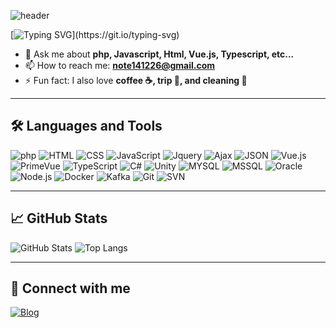 ![header](https://capsule-render.vercel.app/api?type=shark&color=ece700&height=200&text=bigstarGOLD's+GitHub!&animation=fadeIn&fontSize=80&fontAlignY=35)



[![Typing SVG](https://readme-typing-svg.demolab.com?font=Noto+Sans+KR&size=30&duration=3000&pause=1000&color=76F700&background=FFFFFF00&multiline=true&width=635&height=100&lines=%EB%AC%BC%EC%9D%8C%ED%91%9C(%3F)%EB%A1%9C+%EC%8B%9C%EC%9E%91%ED%95%B4;%EB%A7%88%EC%B9%A8%ED%91%9C(.)%EB%A5%BC+%EC%B0%8D%EB%8A%94+%EA%B0%9C%EB%B0%9C%EC%9E%90%EA%B0%80+%EB%90%98%EA%B3%A0+%EC%8B%B6%EC%8A%B5%EB%8B%88%EB%8B%A4.)](https://git.io/typing-svg)



- 💬 Ask me about **php, Javascript, Html, Vue.js, Typescript, etc...**
- 📫 How to reach me: **note141226@gmail.com**
- ⚡ Fun fact: I also love **coffee ☕, trip 🛫, and cleaning 🧹**

---

## 🛠️ Languages and Tools

![php](https://img.shields.io/badge/-php-333333?style=flat&logo=php)
![HTML](https://img.shields.io/badge/-HTML-333333?style=flat&logo=html)
![CSS](https://img.shields.io/badge/-CSS-333333?style=flat&logo=css)
![JavaScript](https://img.shields.io/badge/-JavaScript-333333?style=flat&logo=javascript)
![Jquery](https://img.shields.io/badge/-Jquery-333333?style=flat&logo=jquery)
![Ajax](https://img.shields.io/badge/-Ajax-333333?style=flat&logo=ajax)
![JSON](https://img.shields.io/badge/-JSON-333333?style=flat&logo=json)
![Vue.js](https://img.shields.io/badge/-Vue.js-333333?style=flat&logo=vue.js)
![PrimeVue](https://img.shields.io/badge/-PrimeVue-333333?style=flat&logo=primevue)
![TypeScript](https://img.shields.io/badge/-TypeScript-333333?style=flat&logo=typeScript)
![C#](https://img.shields.io/badge/-Csharp-333333?style=flat&logo=c#)
![Unity](https://img.shields.io/badge/-Unity-333333?style=flat&logo=unity)
![MYSQL](https://img.shields.io/badge/-MYSQL-333333?style=flat&logo=mysql)
![MSSQL](https://img.shields.io/badge/-MSSQL-333333?style=flat&logo=mssql)
![Oracle](https://img.shields.io/badge/-Oracle-333333?style=flat&logo=oracle)
![Node.js](https://img.shields.io/badge/-Node.js-333333?style=flat&logo=node.js)
![Docker](https://img.shields.io/badge/-Docker-333333?style=flat&logo=docker)
![Kafka](https://img.shields.io/badge/-Kafka-333333?style=flat&logo=kafka)
![Git](https://img.shields.io/badge/-Git-333333?style=flat&logo=git)
![SVN](https://img.shields.io/badge/-SVN-333333?style=flat&logo=svn)

---

## 📈 GitHub Stats

![GitHub Stats](https://github-readme-stats.vercel.app/api?username=your-username&show_icons=true&theme=github_dark)
![Top Langs](https://github-readme-stats.vercel.app/api/top-langs/?username=your-username&layout=compact&theme=github_dark)

---

## 🤝 Connect with me

[![Blog](https://img.shields.io/badge/Blog-111111?style=flat&logo=tistory)](https://goldbigstar.tistory.com)
